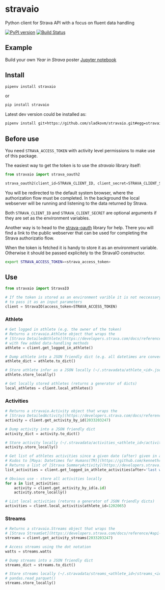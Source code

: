# stravaio
Python client for Strava API with a focus on fluent data handling

[![PyPI version](https://badge.fury.io/py/stravaio.svg)](https://badge.fury.io/py/stravaio)
[![Build Status](https://travis-ci.org/sladkovm/stravaio.svg?branch=master)](https://travis-ci.org/sladkovm/stravaio)

## Example

Build your own *Year in Strava* poster [Jupyter notebook](https://github.com/sladkovm/stravaio/blob/master/examples/Year%20in%20Strava%202018.ipynb)

## Install
```bash
pipenv install stravaio
```

or

```bash
pip install stravaio
```

Latest dev version could be installed as:
```bash
pipenv install git+https://github.com/sladkovm/stravaio.git#egg=stravaio
```

## Before use
You need `STRAVA_ACCESS_TOKEN` with activity level permissions to make use of this package. 

The easiest way to get the token is to use the *stravaio* library itself:

```python
from stravaio import strava_oauth2

strava_oauth2(client_id=STRAVA_CLIENT_ID, client_secret=STRAVA_CLIENT_SECRET)
```

You will be redirected to the default system browser, where the authorization flow must be completed. In the background the local webserver will be running and listening to the data returned by Strava.

Both `STRAVA_CLIENT_ID` and `STRAVA_CLIENT_SECRET` are optional arguments if they are set as the environment variables.

Another way is to head to the [strava-oauth](https://github.com/sladkovm/strava-oauth) library for help. There you will find a link to the public webserver that can be used for completing the Strava authorizatio flow.

When the token is fetched it is handy to store it as an environment variable. Otherwise it should be passed explicitely to the StravaIO constructor.

```bash
export STRAVA_ACCESS_TOKEN=<strava_access_token>
```

## Use

```python
from stravaio import StravaIO

# If the token is stored as an environment varible it is not neccessary
# to pass it as an input parameters
client = StravaIO(access_token=STRAVA_ACCESS_TOKEN)
```

### Athlete
```python
# Get logged in athlete (e.g. the owner of the token)
# Returns a stravaio.Athlete object that wraps the
# [Strava DetailedAthlete](https://developers.strava.com/docs/reference/#api-models-DetailedAthlete)
# with few added data-handling methods
athlete = client.get_logged_in_athlete()

# Dump athlete into a JSON friendly dict (e.g. all datetimes are converted into iso8601)
athlete_dict = athlete.to_dict()

# Store athlete infor as a JSON locally (~/.stravadata/athlete_<id>.json)
athlete.store_locally()

# Get locally stored athletes (returns a generator of dicts)
local_athletes = client.local_athletes()
```



### Activities
```python
# Returns a stravaio.Activity object that wraps the 
# [Strava DetailedActivity](https://developers.strava.com/docs/reference/#api-models-DetailedActivity)
activity = client.get_activity_by_id(2033203247)

# Dump activity into a JSON friendly dict
activity_dict = activity.to_dict()

# Store activity locally (~/.stravadata/activities_<athlete_id>/activity_<id>.json)
activity.store_locally()

# Get list of athletes activities since a given date (after) given in a human friendly format.
# Kudos to [Maya: Datetimes for Humans(TM)](https://github.com/kennethreitz/maya)
# Returns a list of [Strava SummaryActivity](https://developers.strava.com/docs/reference/#api-models-SummaryActivity) objects
list_activities = client.get_logged_in_athlete_activities(after='last week')

# Obvious use - store all activities locally
for a in list_activities:
    activity = client.get_activity_by_id(a.id)
    activity.store_locally()

# List local activities (returns a generator of JSON friendly dicts)
activities = client.local_activitis(athlete_id=1202065)
```

### Streams
```python
# Returns a stravaio.Streams object that wraps the 
# [Strava StreamSet](https://developers.strava.com/docs/reference/#api-models-StreamSet)
streams = client.get_activity_streams(2033203247)

# Access streams using the dot notation
watts = streams.watts

# Dump streams into a JSON friendly dict
streams_dict = streams.to_dict()

# Store streams locally (~/.stravadata/streams_<athlete_id>/streams_<id>.parquet) as a .parquet file, that can be loaded later using the
# pandas.read_parquet()
streams.store_locally()

```
